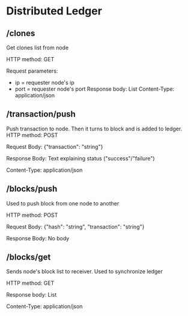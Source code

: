 # Distributed Ledger

## /clones

Get clones list from node

HTTP method: GET

Request parameters:
- ip = requester node's ip
- port = requester node's port
  Response body: List<Clone>
  Content-Type: application/json

## /transaction/push

Push transaction to node. Then it turns to block and is added to ledger. 
HTTP method: POST

Request Body: {"transaction": "string"}

Response Body: Text explaining status ("success"/"failure")

Content-Type: application/json

## /blocks/push

Used to push block from one node to another

HTTP method: POST

Request Body: {"hash": "string", "transaction": "string"}

Response Body: No body

## /blocks/get

Sends node's block list to receiver. Used to synchronize ledger

HTTP method: GET

Response body: List<Block>

Content-Type: application/json